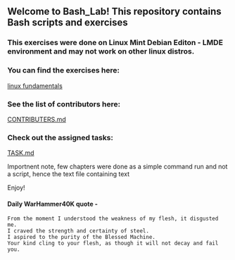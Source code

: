 ## Welcome to **Bash_Lab**! This repository contains Bash scripts and exercises

### This exercises were done on Linux Mint Debian Editon - LMDE environment and may not work on other linux distros.

### You can find the exercises here:
[linux fundamentals](https://linux-training.be/)

### See the list of contributors here:  
[CONTRIBUTERS.md](CONTRIBUTERS.md)

### Check out the assigned tasks:  
[TASK.md](TASK.md)

Importnent note, few chapters were done as a simple command run and not a script, hence the text file containing text


Enjoy!

#### Daily WarHammer40K quote - 

```
From the moment I understood the weakness of my flesh, it disgusted me.
I craved the strength and certainty of steel. 
I aspired to the purity of the Blessed Machine.
Your kind cling to your flesh, as though it will not decay and fail you.
```

